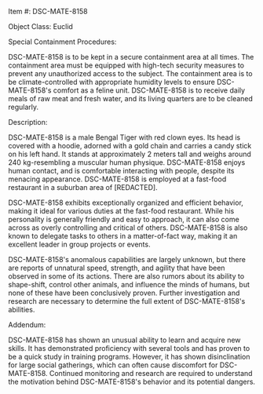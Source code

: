 Item #: DSC-MATE-8158

Object Class: Euclid

Special Containment Procedures:

DSC-MATE-8158 is to be kept in a secure containment area at all times. The containment area must be equipped with high-tech security measures to prevent any unauthorized access to the subject. The containment area is to be climate-controlled with appropriate humidity levels to ensure DSC-MATE-8158's comfort as a feline unit. DSC-MATE-8158 is to receive daily meals of raw meat and fresh water, and its living quarters are to be cleaned regularly.

Description:

DSC-MATE-8158 is a male Bengal Tiger with red clown eyes. Its head is covered with a hoodie, adorned with a gold chain and carries a candy stick on his left hand. It stands at approximately 2 meters tall and weighs around 240 kg-resembling a muscular human physique. DSC-MATE-8158 enjoys human contact, and is comfortable interacting with people, despite its menacing appearance. DSC-MATE-8158 is employed at a fast-food restaurant in a suburban area of [REDACTED].

DSC-MATE-8158 exhibits exceptionally organized and efficient behavior, making it ideal for various duties at the fast-food restaurant. While his personality is generally friendly and easy to approach, it can also come across as overly controlling and critical of others. DSC-MATE-8158 is also known to delegate tasks to others in a matter-of-fact way, making it an excellent leader in group projects or events.

DSC-MATE-8158's anomalous capabilities are largely unknown, but there are reports of unnatural speed, strength, and agility that have been observed in some of its actions. There are also rumors about its ability to shape-shift, control other animals, and influence the minds of humans, but none of these have been conclusively proven. Further investigation and research are necessary to determine the full extent of DSC-MATE-8158's abilities.

Addendum:

DSC-MATE-8158 has shown an unusual ability to learn and acquire new skills. It has demonstrated proficiency with several tools and has proven to be a quick study in training programs. However, it has shown disinclination for large social gatherings, which can often cause discomfort for DSC-MATE-8158. Continued monitoring and research are required to understand the motivation behind DSC-MATE-8158's behavior and its potential dangers.